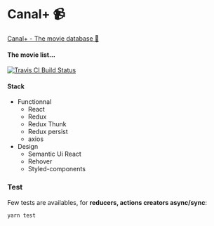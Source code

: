 # Canal+ 📹

[Canal+ - The movie database 🎥](https://canalplus.paulrossethings.com)

#### The movie list...

[![Travis CI Build Status](https://travis-ci.org/PaulRosset/canal-test.svg?branch=master)](https://travis-ci.org/PaulRosset/canal-test)

#### Stack

- Functionnal
  - React
  - Redux
  - Redux Thunk
  - Redux persist
  - axios
- Design
  - Semantic Ui React
  - Rehover
  - Styled-components

### Test

Few tests are availables, for **reducers, actions creators async/sync**:

```
yarn test
```
